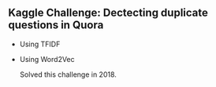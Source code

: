 ## Kaggle Challenge: Dectecting duplicate questions in Quora
- Using TFIDF
- Using Word2Vec

  Solved this challenge in 2018.
